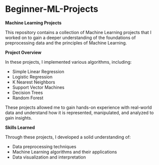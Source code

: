 # Beginner-ML-Projects
**Machine Learning Projects**

This repository contains a collection of Machine Learning projects that I worked on to gain a deeper understanding of the foundations of preprocessing data and the principles of Machine Learning.

**Project Overview**

In these projects, I implemented various algorithms, including:

* Simple Linear Regression
* Logistic Regression
* K Nearest Neighbors
* Support Vector Machines
* Decision Trees
* Random Forest
  
These projects allowed me to gain hands-on experience with real-world data and understand how it is represented, manipulated, and analyzed to gain insights.

**Skills Learned**

Through these projects, I developed a solid understanding of:

* Data preprocessing techniques
* Machine Learning algorithms and their applications
* Data visualization and interpretation
